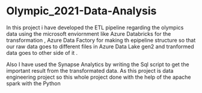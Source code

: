 # Olympic_2021-Data-Analysis

In this project i have developed the ETL pipeline regarding the olympics data using the microsoft enviornment like 
Azure Databricks for the transformation , Azure Data Factory for making th epipeline structure so that our raw data goes to
different files in Azure Data Lake gen2 and tranformed data goes to other side of it .


Also I have used the Synapse Analytics by writing the Sql script to get the important result from the transformated data.
As this project is data engineering project so this whole project done with the help of the apache spark with the Python 



